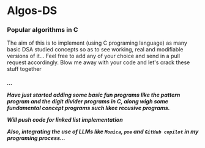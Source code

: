 # Algos-DS
### Popular algorithms in C
The aim of this is to implement (using C programing language) as many basic DSA studied concepts so as to see working, real and modifiable versions of it...
Feel free to add any of your choice and send in a pull request accordingly.
Blow me away with your code and let's crack these stuff together <h5 one line of code at a time/>...

Have just started adding some basic fun programs like the pattern program and the digit divider programs in C, along wigh some fundamental concept programs such likee recusive programs.

Will push code for linked list implementation 

Also, integrating the use of LLMs like `Monica`, `poe` and `GitHub copilot` in my programing process...
